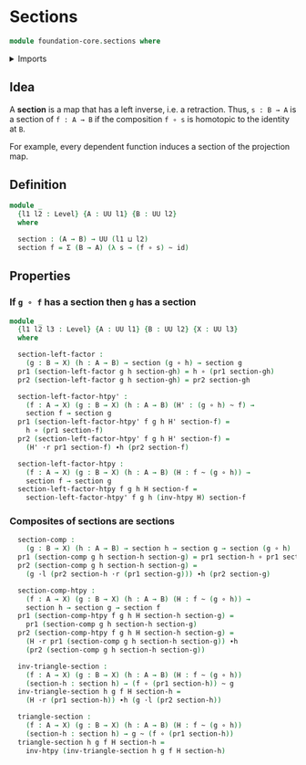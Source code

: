 # Sections

```agda
module foundation-core.sections where
```

<details><summary>Imports</summary>

```agda
open import foundation.dependent-pair-types
open import foundation.universe-levels

open import foundation-core.function-types
open import foundation-core.homotopies
```

</details>

## Idea

A **section** is a map that has a left inverse, i.e. a retraction. Thus,
`s : B → A` is a section of `f : A → B` if the composition `f ∘ s` is homotopic
to the identity at `B`.

For example, every dependent function induces a section of the projection map.

## Definition

```agda
module _
  {l1 l2 : Level} {A : UU l1} {B : UU l2}
  where

  section : (A → B) → UU (l1 ⊔ l2)
  section f = Σ (B → A) (λ s → (f ∘ s) ~ id)
```

## Properties

### If `g ∘ f` has a section then `g` has a section

```agda
module _
  {l1 l2 l3 : Level} {A : UU l1} {B : UU l2} {X : UU l3}
  where

  section-left-factor :
    (g : B → X) (h : A → B) → section (g ∘ h) → section g
  pr1 (section-left-factor g h section-gh) = h ∘ (pr1 section-gh)
  pr2 (section-left-factor g h section-gh) = pr2 section-gh

  section-left-factor-htpy' :
    (f : A → X) (g : B → X) (h : A → B) (H' : (g ∘ h) ~ f) →
    section f → section g
  pr1 (section-left-factor-htpy' f g h H' section-f) =
    h ∘ (pr1 section-f)
  pr2 (section-left-factor-htpy' f g h H' section-f) =
    (H' ·r pr1 section-f) ∙h (pr2 section-f)

  section-left-factor-htpy :
    (f : A → X) (g : B → X) (h : A → B) (H : f ~ (g ∘ h)) →
    section f → section g
  section-left-factor-htpy f g h H section-f =
    section-left-factor-htpy' f g h (inv-htpy H) section-f
```

### Composites of sections are sections

```agda
  section-comp :
    (g : B → X) (h : A → B) → section h → section g → section (g ∘ h)
  pr1 (section-comp g h section-h section-g) = pr1 section-h ∘ pr1 section-g
  pr2 (section-comp g h section-h section-g) =
    (g ·l (pr2 section-h ·r (pr1 section-g))) ∙h (pr2 section-g)

  section-comp-htpy :
    (f : A → X) (g : B → X) (h : A → B) (H : f ~ (g ∘ h)) →
    section h → section g → section f
  pr1 (section-comp-htpy f g h H section-h section-g) =
    pr1 (section-comp g h section-h section-g)
  pr2 (section-comp-htpy f g h H section-h section-g) =
    (H ·r pr1 (section-comp g h section-h section-g)) ∙h
    (pr2 (section-comp g h section-h section-g))

  inv-triangle-section :
    (f : A → X) (g : B → X) (h : A → B) (H : f ~ (g ∘ h))
    (section-h : section h) → (f ∘ (pr1 section-h)) ~ g
  inv-triangle-section h g f H section-h =
    (H ·r (pr1 section-h)) ∙h (g ·l (pr2 section-h))

  triangle-section :
    (f : A → X) (g : B → X) (h : A → B) (H : f ~ (g ∘ h))
    (section-h : section h) → g ~ (f ∘ (pr1 section-h))
  triangle-section h g f H section-h =
    inv-htpy (inv-triangle-section h g f H section-h)
```

